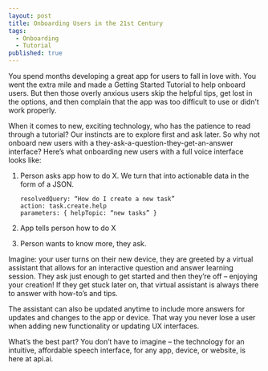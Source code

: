 ```yaml
---
layout: post
title: Onboarding Users in the 21st Century
tags: 
  - Onboarding
  - Tutorial
published: true
---
```



You spend months developing a great app for users to fall in love with. You went the extra mile and made a Getting Started Tutorial to help onboard users. But then those overly anxious users skip the helpful tips, get lost in the options, and then complain that the app was too difficult to use or didn’t work properly.

When it comes to new, exciting technology, who has the patience to read through a tutorial? Our instincts are to explore first and ask later. So why not onboard new users with a they-ask-a-question-they-get-an-answer interface? Here’s what onboarding new users with a full voice interface looks like:

1)	Person asks app how to do X. We turn that into actionable data in the form of a JSON.

		
		resolvedQuery: “How do I create a new task”
		action: task.create.help
		parameters: { helpTopic: “new tasks” }


2) App tells person how to do X 

3) Person wants to know more, they ask.

Imagine: your user turns on their new device, they are greeted by a virtual assistant that allows for an interactive question and answer learning session. They ask just enough to get started and then they’re off – enjoying your creation! If they get stuck later on, that virtual assistant is always there to answer with how-to’s and tips.

The assistant can also be updated anytime to include more answers for updates and changes to the app or device. That way you never lose a user when adding new functionality or updating UX interfaces.

What’s the best part? You don’t have to imagine – the technology for an intuitive, affordable speech interface, for any app, device, or website, is here at api.ai.

